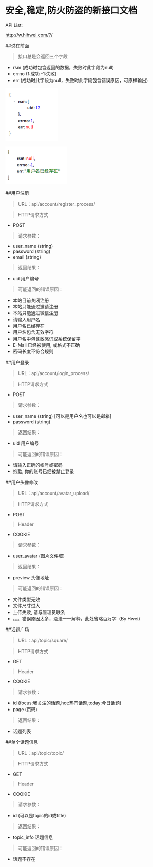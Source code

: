 安全,稳定,防火防盗的新接口文档
==============

API List:

http://w.hihwei.com/?/

##说在前面
> 接口总是会返回三个字段

- rsm (成功时包含返回的数据，失败时此字段为null)
- errno (1:成功 -1:失败)
- err (成功时此字段为null，失败时此字段包含错误原因，可原样输出)

![Image](https://raw.githubusercontent.com/ifLab/FMobile-Design/master/api/success.png)

![Image](https://raw.githubusercontent.com/ifLab/FMobile-Design/master/api/error.png)



##用户注册

> URL：api/account/register_process/

> HTTP请求方式

- POST

> 请求参数：

- user_name (string)
- password (string) 
- email (string)

> 返回结果：

- uid 用户编号

> 可能返回的错误原因：

- 本站目前关闭注册
- 本站只能通过邀请注册
- 本站只能通过微信注册
- 请输入用户名
- 用户名已经存在
- 用户名包含无效字符
- 用户名中包含敏感词或系统保留字
- E-Mail 已经被使用, 或格式不正确
- 密码长度不符合规则

##用户登录


> URL：api/account/login_process/

> HTTP请求方式

- POST

> 请求参数：

- user_name (string) [可以是用户名也可以是邮箱]
- password (string) 

> 返回结果：

- uid 用户编号

> 可能返回的错误原因：

- 请输入正确的帐号或密码
- 抱歉, 你的账号已经被禁止登录

##用户头像修改


> URL：api/account/avatar_upload/

> HTTP请求方式

- POST

> Header

- COOKIE

> 请求参数：

- user_avatar (图片文件域) 

> 返回结果：

- preview 头像地址

> 可能返回的错误原因：

- 文件类型无效
- 文件尺寸过大
- 上传失败, 请与管理员联系
- 。。。错误原因太多，没法一一解释，此处省略百万字（By Hwei）

##话题广场

> URL：api/topic/square/

> HTTP请求方式

- GET

> Header

- COOKIE

> 请求参数：

- id (focus:我关注的话题,hot:热门话题,today:今日话题)
- page (页码)

> 返回结果：

- 话题列表

##单个话题信息

> URL：api/topic/topic/

> HTTP请求方式

- GET

> Header

- COOKIE

> 请求参数：

- id (可以是topic的id或title)

> 返回结果：

- topic_info 话题信息

> 可能返回的错误原因：

- 话题不存在
